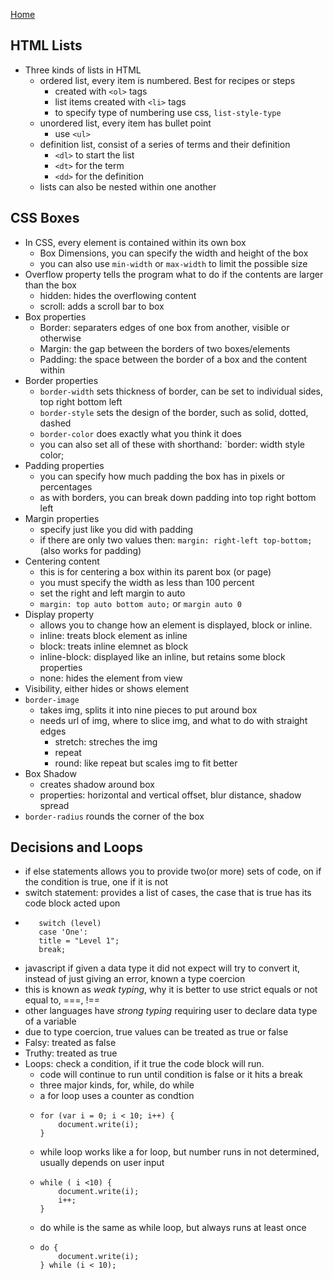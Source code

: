 [Home](README.md)

## HTML Lists
- Three kinds of lists in HTML
  - ordered list, every item is numbered. Best for recipes or steps
    -  created with `<ol>` tags
    - list items created with `<li>` tags
    - to specify type of numbering use css, `list-style-type`
  - unordered list, every item has bullet point
    - use `<ul>`
  - definition list, consist of a series of terms and their definition
    - `<dl>` to start the list
    - `<dt>` for the term
    - `<dd>` for the definition
  - lists can also be nested within one another

## CSS Boxes
- In CSS, every element is contained within its own box
  - Box Dimensions, you can specify the width and height of the box
  - you can also use `min-width` or `max-width` to limit the possible size
- Overflow property tells the program what to do if the contents are larger than the box
  - hidden: hides the overflowing content
  - scroll: adds a scroll bar to box
- Box properties
  - Border: separaters edges of one box from another, visible or otherwise
  - Margin: the gap between the borders of two boxes/elements
  - Padding: the space between the border of a box and the content within
- Border properties
  - `border-width` sets thickness of border, can be set to individual sides, top right bottom left
  - `border-style` sets the design of the border, such as solid, dotted, dashed
  - `border-color` does exactly what you think it does
  - you can also set all of these with shorthand: `border: width style color;
- Padding properties
  - you can specify how much padding the box has in pixels or percentages
  - as with borders, you can break down padding into top right bottom left
- Margin properties
  - specify just like you did with padding
  - if there are only two values then: `margin: right-left top-bottom;` (also works for padding)
- Centering content
  - this is for centering a box within its parent box (or page)
  - you must specify the width as less than 100 percent
  - set the right and left margin to auto
  - `margin: top auto bottom auto;` or `margin auto 0`
- Display property
  - allows you to change how an element is displayed, block or inline.
  - inline: treats block element as inline
  - block: treats inline elemnet as block
  - inline-block: displayed like an inline, but retains some block properties
  - none: hides the element from view
- Visibility, either hides or shows element 
- `border-image`
   - takes img, splits it into nine pieces to put around box
   - needs url of img, where to slice img, and what to do with straight edges
     - stretch: streches the img
     - repeat
     - round: like repeat but scales img to fit better
- Box Shadow
  - creates shadow around box
  - properties: horizontal and vertical offset, blur distance, shadow spread
- `border-radius` rounds the corner of the box

## Decisions and Loops
- if else statements allows you to provide two(or more) sets of code, on if the condition is true, one if it is not
- switch statement: provides a list of cases, the case that is true has its code block acted upon
- ``` 
     switch (level)
     case 'One':
     title = "Level 1";
     break; 
     ```
- javascript if given a data type it did not expect will try to convert it, instead of just giving an error, known a type coercion
- this is known as _weak typing_, why it is better to use strict equals or not equal to, ===, !==
- other languages have _strong typing_ requiring user to declare data type of a variable
- due to type coercion, true values can be treated as true or false
- Falsy: treated as false
- Truthy: treated as true
- Loops: check a condition, if it true the code block will run.
  - code will continue to run until condition is false or it hits a break
  - three major kinds, for, while, do while
  - a for loop uses a counter as condtion
  - ```
    for (var i = 0; i < 10; i++) {
        document.write(i);
    }
    ```
  - while loop works like a for loop, but number runs in not determined, usually depends on user input
  - ```
    while ( i <10) {
        document.write(i);
        i++;
    }
    ```
  - do while is the same as while loop, but always runs at least once
  - ```
    do {
        document.write(i);
    } while (i < 10);
  
